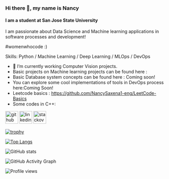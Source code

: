 ### Hi there 👋, my name is Nancy
#### I am a student at San Jose State University

I am passionate about Data Science and Machine learning applications in software processes and development! 


#womenwhocode :)

Skills: Python / Machine Learning / Deep Learning / MLOps / DevOps

- 🔭 I’m currently working Computer Vision projects. 
- Basic projects on Machine learning projects can be found here :
- Basic Database system concepts can be found here : Coming soon!
- You can explore some cool implementations of tools in DevOps process here:Coming Soon!
- Leetcode basics : 
https://github.com/NancySaxena1-eng/LeetCode-Basics
- Some codes in C++:



[<img src='https://cdn.jsdelivr.net/npm/simple-icons@3.0.1/icons/github.svg' alt='github' height='40'>](https://github.com/NancySaxena1-eng)  [<img src='https://cdn.jsdelivr.net/npm/simple-icons@3.0.1/icons/linkedin.svg' alt='linkedin' height='40'>](https://www.linkedin.com/in/nancy-saxena//)  [<img src='https://cdn.jsdelivr.net/npm/simple-icons@3.0.1/icons/stackoverflow.svg' alt='stackoverflow' height='40'>](https://stackoverflow.com/users/10040330/nancy)  

[![trophy](https://github-profile-trophy.vercel.app/?username=NancySaxena1-eng)](https://github.com/ryo-ma/github-profile-trophy)

[![Top Langs](https://github-readme-stats.vercel.app/api/top-langs/?username=NancySaxena1-eng)](https://github.com/anuraghazra/github-readme-stats)

![GitHub stats](https://github-readme-stats.vercel.app/api?username=NancySaxena1-eng&show_icons=true)  

![GitHub Activity Graph](https://activity-graph.herokuapp.com/graph?username=NancySaxena1-eng)  

![Profile views](https://gpvc.arturio.dev/NancySaxena1-eng)  
